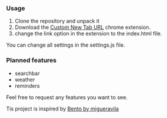 ### Usage
1. Clone the repository and unpack it
2. Download the [Custom New Tab URL](https://chrome.google.com/webstore/detail/custom-new-tab-url/mmjbdbjnoablegbkcklggeknkfcjkjia) chrome extension.
3. change the link option in the extension to the index.html file.

You can change all settings in the settings.js file.

### Planned features
- searchbar
- weather
- reminders

Feel free to request any features you want to see.

Tis project is inspired by [Bento by migueravila](https://github.com/migueravila/Bento#-usage)
